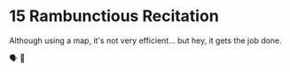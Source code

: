 # 15 Rambunctious Recitation

Although using a map, it's not very efficient... but hey, it gets the job done.

🗣 🔢
